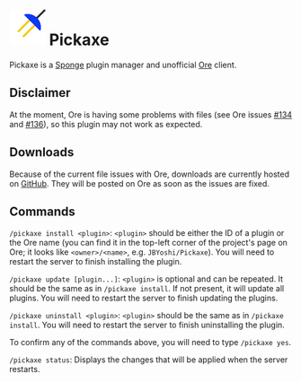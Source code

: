 # ![](https://github.com/JBYoshi/Pickaxe/raw/master/pickaxe.png) Pickaxe
Pickaxe is a [Sponge](https://www.spongepowered.org) plugin manager and unofficial [Ore](https://ore-staging.spongepowered.org) client.

## Disclaimer
At the moment, Ore is having some problems with files (see Ore issues [#134](https://github.com/SpongePowered/Ore/issues/134) and [#136](https://github.com/SpongePowered/Ore/issues/136)), so this plugin may not work as expected.

## Downloads
Because of the current file issues with Ore, downloads are currently hosted on [GitHub](https://github.com/JBYoshi/Pickaxe/releases). They will be posted on Ore as soon as the issues are fixed.

## Commands
`/pickaxe install <plugin>`: `<plugin>` should be either the ID of a plugin or the Ore name (you can find it in the top-left corner of the project's page on Ore; it looks like `<owner>/<name>`, e.g. `JBYoshi/Pickaxe`). You will need to restart the server to finish installing the plugin.

`/pickaxe update [plugin...]`: `<plugin>` is optional and can be repeated. It should be the same as in `/pickaxe install`. If not present, it will update all plugins. You will need to restart the server to finish updating the plugins.

`/pickaxe uninstall <plugin>`:
`<plugin>` should be the same as in `/pickaxe install`. You will need to restart the server to finish uninstalling the plugin.

To confirm any of the commands above, you will need to type `/pickaxe yes`.

`/pickaxe status`: Displays the changes that will be applied when the server restarts.
